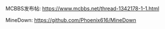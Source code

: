 MCBBS发布帖: https://www.mcbbs.net/thread-1342178-1-1.html

MineDown: https://github.com/Phoenix616/MineDown
